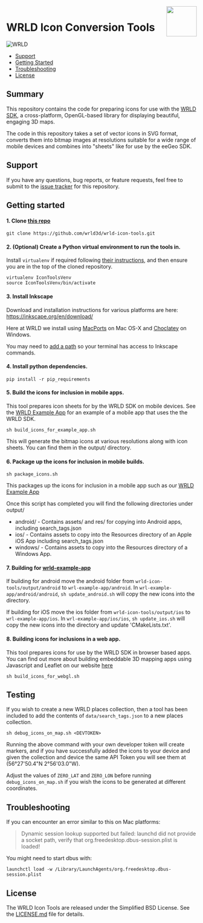 <a href="http://www.wrld3d.com/">
    <img src="http://cdn2.eegeo.com/wp-content/uploads/2017/04/WRLD_Blue.png" align="right" height="80px" />
</a>

# WRLD Icon Conversion Tools

![WRLD](http://cdn2.eegeo.com/wp-content/uploads/2017/04/screenselection01.png)

* [Support](#support)
* [Getting Started](#getting-started)
* [Troubleshooting](#troubleshooting)
* [License](#license)

## Summary

This repository contains the code for preparing icons for use with the [WRLD SDK](http://www.eegeo.com/), a cross-platform, OpenGL-based library for displaying beautiful, engaging 3D maps.

The code in this repository takes a set of vector icons in SVG format, converts them into bitmap images at resolutions suitable for a wide range of mobile devices and combines into "sheets" like for use by the eeGeo SDK.

## Support

If you have any questions, bug reports, or feature requests, feel free to submit to the [issue tracker](https://github.com/wrld3d/wrld-icon-tools/issues) for this repository.

## Getting started

#### 1. Clone [this repo](https://github.com/wrld3d/wrld-icon-tools)

```
git clone https://github.com/wrld3d/wrld-icon-tools.git
```

#### 2. (Optional) Create a Python virtual environment to run the tools in.

Install `virtualenv` if required following [their instructions](https://virtualenv.pypa.io/en/stable/installation/), and then ensure you are in the top of the cloned repository.

```
virtualenv IconToolsVenv
source IconToolsVenv/bin/activate
```
#### 3. Install Inkscape

Download and installation instructions for various platforms are here: https://inkscape.org/en/download/

Here at WRLD we install using [MacPorts](https://www.macports.org/) on Mac OS-X and [Choclatey](https://chocolatey.org/) on Windows.

You may need to [add a path](https://mijingo.com/blog/adding-to-your-system-path) so your terminal has access to Inkscape commands.

#### 4. Install python dependencies.

```
pip install -r pip_requirements
```

#### 5. Build the icons for inclusion in mobile apps.

This tool prepares icon sheets for by the WRLD SDK on mobile devices. See the [WRLD Example App](https://github.com/wrld3d/wrld-example-app) for an example of a mobile app that uses the the WRLD SDK.

```
sh build_icons_for_example_app.sh
```

This will generate the bitmap icons at various resolutions along with icon sheets. You can find them in the output/ directory.

#### 6. Package up the icons for inclusion in mobile builds.

```
sh package_icons.sh
```

This packages up the icons for inclusion in a mobile app such as our [WRLD Example App](https://github.com/wrld3d/wrld-example-app)

Once this script has completed you will find the following directories under output/
* android/ - Contains assets/ and res/ for copying into Android apps, including search_tags.json
* ios/ - Contains assets to copy into the Resources directory of an Apple iOS App including search_tags.json
* windows/ - Contains assets to copy into the Resources directory of a Windows App.

#### 7. Building for [wrld-example-app](https://github.com/wrld3d/wrld-example-app)

If building for android move the android folder from `wrld-icon-tools/output/android` to `wrl-example-app/android`. In `wrl-example-app/android/android`, `sh update_android.sh` will copy the new icons into the directory.

If building for iOS move the ios folder from `wrld-icon-tools/output/ios` to `wrl-example-app/ios`. In `wrl-example-app/ios/ios`, `sh update_ios.sh` will copy the new icons into the directory and update 'CMakeLists.txt'.

#### 8. Building icons for inclusions in a web app.

This tool prepares icons for use by the WRLD SDK in browser based apps. You can find out more about building embeddable 3D mapping apps using Javascript and Leaflet on our website [here](https://docs.wrld3d.com/wrld.js/latest/docs/api/)

```
sh build_icons_for_webgl.sh
```

## Testing

If you wish to create a new WRLD places collection, then a tool has been included to add the contents of `data/search_tags.json` to a new places collection.

```
sh debug_icons_on_map.sh <DEVTOKEN>
```

Running the above command with your own developer token will create markers, and if you have successfully added the icons to your device and given the collection and device the same API Token you will see them at (56°27'50.4"N 2°56'03.0"W).

Adjust the values of `ZERO_LAT` and `ZERO_LON` before running `debug_icons_on_map.sh` if you wish the icons to be generated at different coordinates.

## Troubleshooting

If you can encounter an error similar to this on Mac platforms:

>Dynamic session lookup supported but failed: launchd did not provide a socket path, verify that org.freedesktop.dbus-session.plist is loaded!

You might need to start dbus with:

```
launchctl load -w /Library/LaunchAgents/org.freedesktop.dbus-session.plist
```

## License

The WRLD Icon Tools are  released under the Simplified BSD License. See the [LICENSE.md](https://github.com/wrld3d/wrld-icon-tools/blob/master/LICENSE) file for details.
